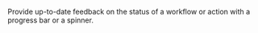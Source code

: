 Provide up-to-date feedback on the status of a workflow or action with a progress bar or a spinner.
